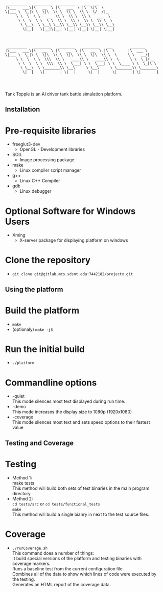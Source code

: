 ```
 _________   ________   ________    ___  __       
|\___   ___\|\   __  \ |\   ___  \ |\  \|\  \     
\|___ \  \_|\ \  \|\  \\ \  \\ \  \\ \  \/  /|_   
     \ \  \  \ \   __  \\ \  \\ \  \\ \   ___  \  
      \ \  \  \ \  \ \  \\ \  \\ \  \\ \  \\ \  \ 
       \ \__\  \ \__\ \__\\ \__\\ \__\\ \__\\ \__\
        \|__|   \|__|\|__| \|__| \|__| \|__| \|__|



 _________   ________   ________   ________   ___        _______      
|\___   ___\|\   __  \ |\   __  \ |\   __  \ |\  \      |\  ___ \     
\|___ \  \_|\ \  \|\  \\ \  \|\  \\ \  \|\  \\ \  \     \ \   __/|    
     \ \  \  \ \  \\\  \\ \   ____\\ \   ____\\ \  \     \ \  \_|/__  
      \ \  \  \ \  \\\  \\ \  \___| \ \  \___| \ \  \____ \ \  \_|\ \ 
       \ \__\  \ \_______\\ \__\     \ \__\     \ \_______\\ \_______\
        \|__|   \|_______| \|__|      \|__|      \|_______| \|_______|


                                                                 
```
  
Tank Topple is an AI driver tank battle simulation platform.  
  
## Installation  
# Pre-requisite libraries  
  * freeglut3-dev
    * OpenGL - Development libraries
  * SOIL  
    * Image processing package  
  * make
    * Linux compiler script manager
  * g++
    * Linux C++ Compiler
  * gdb
    * Linux debugger
  
# Optional Software for Windows Users  
  * Xming  
    * X-server package for displaying platform on windows
  
# Clone the repository  
  * ```git clone git@gitlab.mcs.sdsmt.edu:7442182/projectx.git```  

## Using the platform  
# Build the platform  
  * ```make```  
  * (optionaly) ```make -j8```  

# Run the initial build  
  * ```./platform```  
  
# Commandline options  
  * -quiet  
    This mode silences most text displayed during run time.  
  * -demo  
    This mode increases the display size to 1080p (1920x1080)  
  * -coverage  
    This mode silences most text and sets speed options to their fastest value  
  
## Testing and Coverage  
# Testing  
  * Method 1:  
    make tests  
    This method will build both sets of test binaries in the main program directory  
  * Method 2:  
    ```cd tests/src``` or ```cd tests/functional_tests```  
    ```make```  
    This method will build a single bianry in next to the test source files.  
  
# Coverage  
  * ```./runCoverage.sh```  
    This command does a number of things:  
      It build special versions of the platform and testing binaries with coverage markers.  
      Runs a baseline test from the current configuration file.  
      Combines all of the data to show which lines of code were executed by the testing.  
      Generates an HTML report of the coverage data.  
